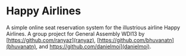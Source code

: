 # Happy Airlines

A simple online seat reservation system for the illustrious airline Happy Airlines.
A group project for General Assembly WDI13 by [https://github.com/ranyaz](ranyaz), [https://github.com/bhuvanatn](bhuvanatn), and https://github.com/danielmoi](danielmoi).
